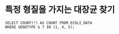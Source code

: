 # 특정 형질을 가지는 대장균 찾기

```mysql
SELECT COUNT(*) AS COUNT FROM ECOLI_DATA
WHERE GENOTYPE & 7 IN (1, 4, 5);
```

